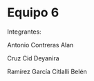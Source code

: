 # Equipo 6


Integrantes:

Antonio Contreras Alan

Cruz Cid Deyanira

Ramírez García Citlalli Belén 

